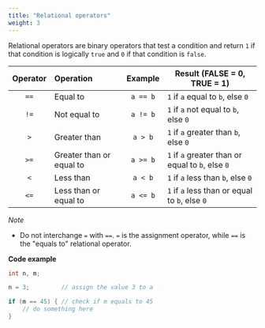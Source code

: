 ```yaml
---
title: "Relational operators"
weight: 3
---
```


Relational operators are binary operators that test a condition and return `1` if that condition is logically `true` and `0` if that condition is `false`. 

| Operator | Operation                | Example  | Result (FALSE = 0, TRUE = 1) |
|:--------:|:-------------------------|:--------:|------------------------------|
| `==`     | Equal to                 | `a == b` | `1` if `a` equal to `b`, else `0` |
| `!=`     | Not equal to             | `a != b` | `1` if `a` not equal to `b`, else `0` |
| `>`      | Greater than             | `a > b`  | `1` if `a` greater than `b`, else `0` |
| `>=`     | Greater than or equal to | `a >= b` | `1` if `a` greater than or equal to `b`, else `0` |
| `<`      | Less than                | `a < b`  | `1` if `a` less than `b`, else `0` |
| `<=`     | Less than or equal to    | `a <= b` | `1` if `a` less than or equal to `b`, else `0` |

*Note*

- Do not interchange `=` with `==`. `=` is the assignment operator, while `==` is the "equals to" relational operator.

**Code example**

```c
int n, m;

n = 3;         // assign the value 3 to a

if (m == 45) { // check if m equals to 45
    // do something here
}
```